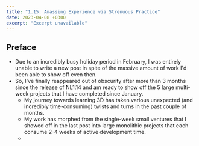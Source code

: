```yaml
---
title: "1.15: Amassing Experience via Strenuous Practice"
date: 2023-04-08 +0300
excerpt: "Excerpt unavailable"
---
```


## Preface

- Due to an incredibly busy holiday period in February, I was entirely unable to write a new post in spite of the
  massive amount of work I'd been able to show off even then.
- So, I've finally reappeared out of obscurity after more than 3 months since the release of NL1.14 and am ready to show
  off the 5 large multi-week projects that I have completed since January.
  - My journey towards learning 3D has taken various unexpected (and incredibly time-consuming) twists and turns in the
    past couple of months.
  - My work has morphed from the single-week small ventures that I showed off in the last post into large monolithic
    projects that each consume 2-4 weeks of active development time.
  - 
